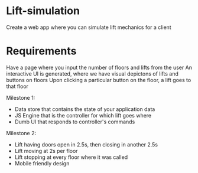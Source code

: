 # Lift-simulation

 Create a web app where you can simulate lift mechanics for a client
 
# Requirements

Have a page where you input the number of floors and lifts from the user
An interactive UI is generated, where we have visual depictons of lifts and buttons on floors
Upon clicking a particular button on the floor, a lift goes to that floor

Milestone 1:

- Data store that contains the state of your application data
- JS Engine that is the controller for which lift goes where
- Dumb UI that responds to controller's commands

Milestone 2:

- Lift having doors open in 2.5s, then closing in another 2.5s
- Lift moving at 2s per floor
- Lift stopping at every floor where it was called
- Mobile friendly design
